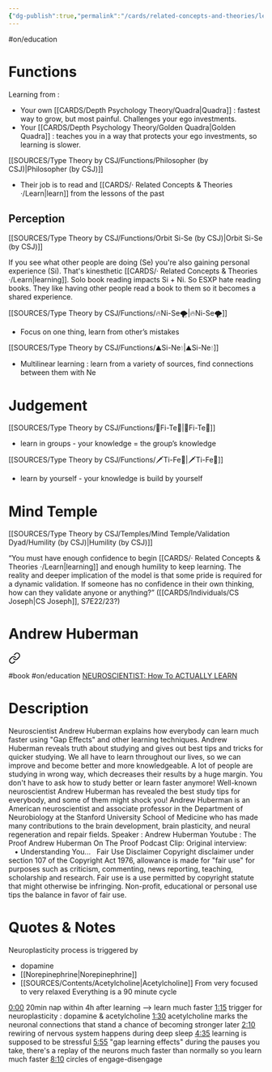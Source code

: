 ```yaml
---
{"dg-publish":true,"permalink":"/cards/related-concepts-and-theories/learn/","noteIcon":"1","created":"2023-04-29T20:11:21.421+02:00","updated":"2023-05-28T21:50:52.617+02:00"}
---
```


#on/education 

# Functions 

Learning from : 
- Your own [[CARDS/Depth Psychology Theory/Quadra\|Quadra]] : fastest way to grow, but most painful. Challenges your ego investments. 
- Your [[CARDS/Depth Psychology Theory/Golden Quadra\|Golden Quadra]] : teaches you in a way that protects your ego investments, so learning is slower. 

[[SOURCES/Type Theory by CSJ/Functions/Philosopher (by CSJ)\|Philosopher (by CSJ)]]
<div class="transclusion internal-embed is-loaded"><div class="markdown-embed">



- Their job is to read and [[CARDS/· Related Concepts & Theories ·/Learn\|learn]] from the lessons of the past 

</div></div>

## Perception
[[SOURCES/Type Theory by CSJ/Functions/Orbit Si-Se (by CSJ)\|Orbit Si-Se (by CSJ)]]
<div class="transclusion internal-embed is-loaded"><div class="markdown-embed">



If you see what other people are doing (Se) you're also gaining personal experience (Si). 
That's kinesthetic [[CARDS/· Related Concepts & Theories ·/Learn\|learning]]. 
Solo book reading impacts Si + Ni. So ESXP hate reading books. They like having other people read a book to them so it becomes a shared experience.  

</div></div>

[[SOURCES/Type Theory by CSJ/Functions/🔥Ni-Se🌪️\|🔥Ni-Se🌪️]] 
- Focus on one thing, learn from other’s mistakes 

[[SOURCES/Type Theory by CSJ/Functions/⛰️Si-Ne💧\|⛰️Si-Ne💧]]
- Multilinear learning : learn from a variety of sources, find connections between them with Ne  

# Judgement

[[SOURCES/Type Theory by CSJ/Functions/🧭Fi-Te🏹\|🧭Fi-Te🏹]]
- learn in groups - your knowledge = the group’s knowledge 

[[SOURCES/Type Theory by CSJ/Functions/🗡️Ti-Fe💉\|🗡️Ti-Fe💉]] 
- learn by yourself - your knowledge is build by yourself 

# Mind Temple 
[[SOURCES/Type Theory by CSJ/Temples/Mind Temple/Validation Dyad/Humility (by CSJ)\|Humility (by CSJ)]] 
<div class="transclusion internal-embed is-loaded"><div class="markdown-embed">



“You must have enough confidence to begin [[CARDS/· Related Concepts & Theories ·/Learn\|learning]] and enough humility to keep learning. The reality and deeper implication of the model is that some pride is required for a dynamic validation. If someone has no confidence in their own thinking, how can they validate anyone or anything?” ([[CARDS/Individuals/CS Joseph\|CS Joseph]], S7E22/23?) 

</div></div>

# Andrew Huberman 


<div class="transclusion internal-embed is-loaded"><a class="markdown-embed-link" href="/sources/literature-note/neuroscientist-how-to-actually-learn/#quotes-notes" aria-label="Open link"><svg xmlns="http://www.w3.org/2000/svg" width="24" height="24" viewBox="0 0 24 24" fill="none" stroke="currentColor" stroke-width="2" stroke-linecap="round" stroke-linejoin="round" class="svg-icon lucide-link"><path d="M10 13a5 5 0 0 0 7.54.54l3-3a5 5 0 0 0-7.07-7.07l-1.72 1.71"></path><path d="M14 11a5 5 0 0 0-7.54-.54l-3 3a5 5 0 0 0 7.07 7.07l1.71-1.71"></path></svg></a><div class="markdown-embed">




#book #on/education 
[NEUROSCIENTIST: How To ACTUALLY LEARN](https://www.youtube.com/watch?v=sW0iNSrmcDQ) 
    

# Description
Neuroscientist Andrew Huberman explains how everybody can learn much faster using "Gap Effects" and other learning techniques. Andrew Huberman reveals truth about studying and gives out best tips and tricks for quicker studying. We all have to learn throughout our lives, so we can improve and become better and more knowledgeable. A lot of people are studying in wrong way, which decreases their results by a huge margin. You don't have to ask how to study better or learn faster anymore! Well-known neuroscientist Andrew Huberman has revealed the best study tips for everybody, and some of them might shock you! Andrew Huberman is an American neuroscientist and associate professor in the Department of Neurobiology at the Stanford University School of Medicine who has made many contributions to the brain development, brain plasticity, and neural regeneration and repair fields. Speaker : Andrew Huberman Youtube : The Proof Andrew Huberman On The Proof Podcast Clip: Original interview:    • Understanding You...   Fair Use Disclaimer Copyright disclaimer under section 107 of the Copyright Act 1976, allowance is made for "fair use" for purposes such as criticism, commenting, news reporting, teaching, scholarship and research. Fair use is a use permitted by copyright statute that might otherwise be infringing. Non-profit, educational or personal use tips the balance in favor of fair use.

# Quotes & Notes
Neuroplasticity process is triggered by 
- dopamine
- [[Norepinephrine\|Norepinephrine]]
- [[SOURCES/Contents/Acetylcholine\|Acetylcholine]] 
From very focused to very relaxed
Everything is a 90 minute cycle

[0:00](https://www.youtube.com/watch?v=sW0iNSrmcDQ&t=0s) 20min nap within 4h after learning --> learn much faster [1:15](https://www.youtube.com/watch?v=sW0iNSrmcDQ&t=75s) trigger for neuroplasticity : dopamine & acetylcholine [1:30](https://www.youtube.com/watch?v=sW0iNSrmcDQ&t=90s) acetylcholine marks the neuronal connections that stand a chance of becoming stronger later [2:10](https://www.youtube.com/watch?v=sW0iNSrmcDQ&t=130s) rewiring of nervous system happens during deep sleep [4:35](https://www.youtube.com/watch?v=sW0iNSrmcDQ&t=275s) learning is supposed to be stressful [5:55](https://www.youtube.com/watch?v=sW0iNSrmcDQ&t=355s) "gap learning effects" during the pauses you take, there's a replay of the neurons much faster than normally so you learn much faster [8:10](https://www.youtube.com/watch?v=sW0iNSrmcDQ&t=490s) circles of engage-disengage

</div></div>

